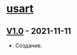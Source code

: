 # [usart](https://github.com/dartax009/usart/tree/main)

## [V1.0](https://github.com/dartax009/usart/tree/V1.0) - 2021-11-11
- Создание.